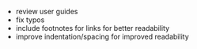 + review user guides
+ fix typos
+ include footnotes for links for better readability
+ improve indentation/spacing for improved readability
